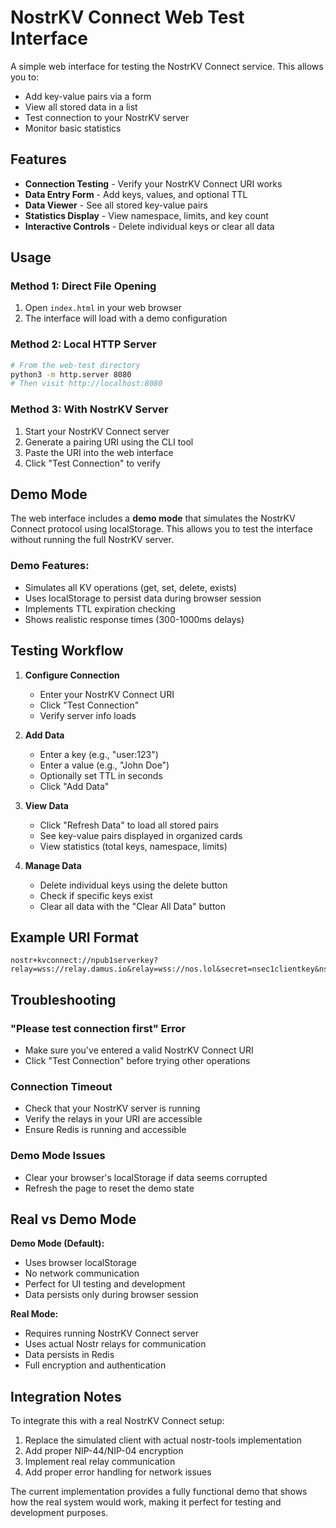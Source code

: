 # NostrKV Connect Web Test Interface

A simple web interface for testing the NostrKV Connect service. This allows you to:
- Add key-value pairs via a form
- View all stored data in a list
- Test connection to your NostrKV server
- Monitor basic statistics

## Features

- **Connection Testing** - Verify your NostrKV Connect URI works
- **Data Entry Form** - Add keys, values, and optional TTL
- **Data Viewer** - See all stored key-value pairs
- **Statistics Display** - View namespace, limits, and key count
- **Interactive Controls** - Delete individual keys or clear all data

## Usage

### Method 1: Direct File Opening
1. Open `index.html` in your web browser
2. The interface will load with a demo configuration

### Method 2: Local HTTP Server
```bash
# From the web-test directory
python3 -m http.server 8080
# Then visit http://localhost:8080
```

### Method 3: With NostrKV Server
1. Start your NostrKV Connect server
2. Generate a pairing URI using the CLI tool
3. Paste the URI into the web interface
4. Click "Test Connection" to verify

## Demo Mode

The web interface includes a **demo mode** that simulates the NostrKV Connect protocol using localStorage. This allows you to test the interface without running the full NostrKV server.

### Demo Features:
- Simulates all KV operations (get, set, delete, exists)
- Uses localStorage to persist data during browser session
- Implements TTL expiration checking
- Shows realistic response times (300-1000ms delays)

## Testing Workflow

1. **Configure Connection**
   - Enter your NostrKV Connect URI
   - Click "Test Connection"
   - Verify server info loads

2. **Add Data**
   - Enter a key (e.g., "user:123")
   - Enter a value (e.g., "John Doe")
   - Optionally set TTL in seconds
   - Click "Add Data"

3. **View Data**
   - Click "Refresh Data" to load all stored pairs
   - See key-value pairs displayed in organized cards
   - View statistics (total keys, namespace, limits)

4. **Manage Data**
   - Delete individual keys using the delete button
   - Check if specific keys exist
   - Clear all data with the "Clear All Data" button

## Example URI Format

```
nostr+kvconnect://npub1serverkey?relay=wss://relay.damus.io&relay=wss://nos.lol&secret=nsec1clientkey&ns=myapp:&cmds=get,set,del,exists,mget,expire,ttl,get_info&mps=60&bps=1048576
```

## Troubleshooting

### "Please test connection first" Error
- Make sure you've entered a valid NostrKV Connect URI
- Click "Test Connection" before trying other operations

### Connection Timeout
- Check that your NostrKV server is running
- Verify the relays in your URI are accessible
- Ensure Redis is running and accessible

### Demo Mode Issues
- Clear your browser's localStorage if data seems corrupted
- Refresh the page to reset the demo state

## Real vs Demo Mode

**Demo Mode (Default):**
- Uses browser localStorage
- No network communication
- Perfect for UI testing and development
- Data persists only during browser session

**Real Mode:**
- Requires running NostrKV Connect server
- Uses actual Nostr relays for communication
- Data persists in Redis
- Full encryption and authentication

## Integration Notes

To integrate this with a real NostrKV Connect setup:

1. Replace the simulated client with actual nostr-tools implementation
2. Add proper NIP-44/NIP-04 encryption
3. Implement real relay communication
4. Add proper error handling for network issues

The current implementation provides a fully functional demo that shows how the real system would work, making it perfect for testing and development purposes.
